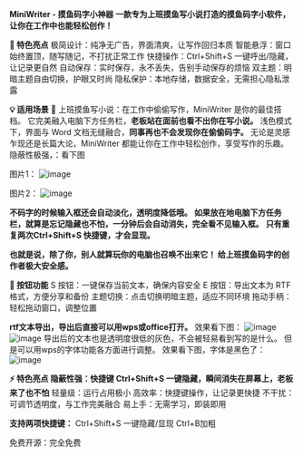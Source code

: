 **MiniWriter - 摸鱼码字小神器**
**一款专为上班摸鱼写小说打造的摸鱼码字小软件，让你在工作中也能轻松创作！**

**🌟 特色亮点**
极简设计：纯净无广告，界面清爽，让写作回归本质
智能悬浮：窗口始终置顶，随写随记，不打扰正常工作
快捷操作：Ctrl+Shift+S 一键呼出/隐藏，让记录更自然
自动保存：实时保存，永不丢失，告别手动保存的烦恼
双主题：明暗主题自由切换，护眼又时尚
隐私保护：本地存储，数据安全，无需担心隐私泄露

**💡 适用场景**
📝 上班摸鱼写小说：在工作中偷偷写作，MiniWriter 是你的最佳搭档。
它完美融入电脑下方任务栏，**老板站在面前也看不出你在写小说。**
浅色模式下，界面与 Word 文档无缝融合，**同事再也不会发现你在偷偷码字。**
无论是灵感乍现还是长篇大论，MiniWriter 都能让你在工作中轻松创作，享受写作的乐趣。
隐蔽性极强，：看下图

图片1：
![image](https://github.com/user-attachments/assets/5d6bb0ea-fa6e-4a96-832d-0dedda5af469)

图片2：
![image](https://github.com/user-attachments/assets/40f61d9f-576f-47f7-9d56-78194c5c4809)

**不码字的时候输入框还会自动淡化，透明度降低哦。**
**如果放在地电脑下方任务栏，就算是忘记隐藏也不怕，一分钟后会自动消失，完全看不见输入框。**
**只有重复两次Ctrl+Shift+S 快捷键，才会显现。**

**也就是说，除了你，别人就算玩你的电脑也召唤不出来它！
给上班摸鱼码字的创作者极大安全感。**

**🔘 按钮功能**
S 按钮：一键保存当前文本，确保内容安全
E 按钮：导出文本为 RTF 格式，方便分享和备份
主题切换：点击切换明暗主题，适应不同环境
拖动手柄：轻松拖动窗口，调整位置

**rtf文本导出，导出后直接可以用wps或office打开。**
效果看下图：
![image](https://github.com/user-attachments/assets/d32a3a5a-56fd-4acf-a4b0-e95b0de6648b)
![image](https://github.com/user-attachments/assets/3585f9aa-cfd7-467b-98d0-f86520948003)
导出后的文本也是透明度很低的灰色，不会被轻易看到写的是什么。
但是可以用wps的字体功能各方面进行调整。
效果看下图，字体是黑色了：
![image](https://github.com/user-attachments/assets/ff466e73-1802-42e9-834e-6d6b369f801c)


**⚡ 特色亮点**
**隐蔽性强：快捷键 Ctrl+Shift+S 一键隐藏，瞬间消失在屏幕上，老板来了也不怕**
轻量级：运行占用极小
高效率：快捷键操作，让记录更快捷
不干扰：可调节透明度，与工作完美融合
易上手：无需学习，即装即用

**支持两项快捷键：**
Ctrl+Shift+S 一键隐藏/显现
Ctrl+B加粗


免费开源：完全免费



